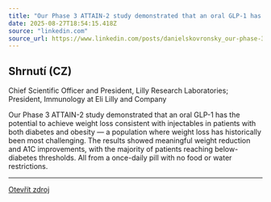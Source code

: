 ```yaml
---
title: "Our Phase 3 ATTAIN-2 study demonstrated that an oral GLP-1 has the potential to achieve weight loss consistent with injectables in patients with both diabetes and obesity — a population where weight…"
date: 2025-08-27T18:54:15.418Z
source: "linkedin.com"
source_url: https://www.linkedin.com/posts/danielskovronsky_our-phase-3-attain-2-study-demonstrated-that-activity-7366123120128081920-1Olh
---
```


## Shrnutí (CZ)
Chief Scientific Officer and President, Lilly Research Laboratories; President, Immunology at Eli Lilly and Company

Our Phase 3 ATTAIN-2 study demonstrated that an oral GLP-1 has the potential to achieve weight loss consistent with injectables in patients with both diabetes and obesity — a population where weight loss has historically been most challenging. The results showed meaningful weight reduction and A1C improvements, with the majority of patients reaching below-diabetes thresholds. All from a once-daily pill with no food or water restrictions.

---

[Otevřít zdroj](https://www.linkedin.com/posts/danielskovronsky_our-phase-3-attain-2-study-demonstrated-that-activity-7366123120128081920-1Olh)
